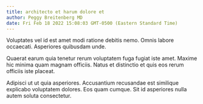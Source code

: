 ```yaml
---
title: architecto et harum dolore et
author: Peggy Breitenberg MD
date: Fri Feb 18 2022 15:08:03 GMT-0500 (Eastern Standard Time)
---
```

Voluptates vel id est amet modi ratione debitis nemo. Omnis labore occaecati. Asperiores quibusdam unde.

 Quaerat earum quia tenetur rerum voluptatem fuga fugiat iste amet. Maxime hic minima quam magnam officiis. Natus et distinctio et quis eos rerum officiis iste placeat.

 Adipisci ut ut quia asperiores. Accusantium recusandae est similique explicabo voluptatem dolores. Eos quam cumque. Sit id asperiores nulla autem soluta consectetur.